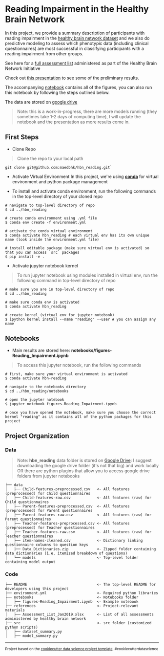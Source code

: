 Reading Impairment in the Healthy Brain Network 
==============================

In this project, we provide a summary description of participants with reading impairment in the [healthy brain network dataset](https://healthybrainnetwork.org/) and we also do predictive modeling to assess which phenotypic data (including clinical questionnaires) are most successful in classifying participants with a reading impairment from other groups.   

See here for a [full assessment list](https://docs.google.com/spreadsheets/d/1sGb3ECGR47BzIWNZwzh4ARrjFaf5ByVA/edit?usp=sharing&ouid=110847987931723045299&rtpof=true&sd=true) administered as part of the Healthy Brain Network Initiative

Check out [this presentation](https://docs.google.com/presentation/d/1GWq6N5Z3JI3PlOW0oC9u_d_4LYYDyPDER8ijxhtzRiY/edit?usp=sharing) to see some of the preliminary results. 

The accompanying [notebook](notebooks/figures-Reading_Impairment.ipynb) contains all of the figures, you can also run this notebook by following the steps outlined below. 

The data are stored on [google drive](https://drive.google.com/drive/folders/1yx125fAnoaHPTg9o2yI63uHJih9vEEA3?usp=sharing)

> Note: this is a work-in-progress, there are more models running (they sometimes take 1-2 days of computing time), I will update the notebook and the presentation as more results come in. 


First Steps
------------

* Clone Repo
> Clone the repo to your local path
```
git clone git@github.com:maedbhk/hbn_reading.git`
```

* Activate Virtual Environment
In this project, we're using [**conda**](https://conda.io/projects/conda/en/latest/user-guide/tasks/manage-environments.html) for virtual environment and python package management

* To install and activate conda environment, run the following commands in the top-level directory of your cloned repo
```
# navigate to top-level directory of repo
$ cd ../hbn_reading

# create conda environment using .yml file
$ conda env create -f environment.yml 

# activate the conda virtual environment
$ conda activate hbn_reading # each virtual env has its own unique name (look inside the environment.yml file)

# install editable package (make sure virtual env is activated) so that you can access `src` packages
$ pip install -e .
```

* Activate jupyter notebook kernel
> To run jupyter notebook using modules installed in virtual env, run the following command in top-level directory of repo
```
# make sure you are in top-level directory of repo
$ cd ../hbn_reading

# make sure conda env is activated
$ conda activate hbn_reading

# create kernel (virtual env for jupyter notebook)
$ ipython kernel install --name "reading" --user # you can assign any name
```

Notebooks
------------
* Main results are stored here: **notebooks/figures-Reading_Impairment.ipynb**
> To access this jupyter notebook, run the following commands
```
# first, make sure your virtual environment is activated
$ conda activate hbn-reading

# navigate to the notebooks directory
$ cd ../hbn_reading/notebooks

# open the jupyter notebook
$ jupyter notebook figures-Reading_Impairment.ipynb

# once you have opened the notebook, make sure you choose the correct kernel "reading" as it contains all of the python packages for this project
```

Project Organization
------------

### Data
> Note: **hbn_reading** data folder is stored on [Google Drive](https://drive.google.com/drive/folders/1yx125fAnoaHPTg9o2yI63uHJih9vEEA3?usp=drive_link): 
> I suggest downloading the google drive folder (it's not that big) and work locally OR there are python plugins that allow you to access google drive folders from jupyter notebooks

    ├── data
    │   ├── Child-features-preprocessed.csv   <- All features (preprocessed) for Child questionnaires
    │   ├── Child-features-raw.csv            <- All features (raw) for Child questionnaires
    │   ├── Parent-features-preprocessed.csv  <- All features (preprocessed) for Parent questionnaires
    │   ├── Parent-features-raw.csv           <- All features (raw) for Parent questionnaires
    │   ├── Teacher-features-preprocessed.csv <- All features (preprocessed) for Teacher questionnaires
    │   ├── Teacher-features-raw.csv          <- All features (raw) for Teacher questionnaires
    │   ├── item-names-cleaned.csv            <- Dictionary linking questionnaire columns to question keys
    │   ├── Data_Dictionaries.zip             <- Zipped folder containing data dictionaries (i.e. itemized breakdown of questions)
    │   └── models                            <- Top-level folder containing model output

### Code 

    ├── README                                <- The top-level README for developers using this project
    ├── environment.yml                       <- Required python libraries
    ├── notebooks                             <- Notebooks folder
    │   ├── figures-Reading_Impairment.ipynb  <- Example notebook
    ├── references                            <- Project-relevant materials
    │   ├── Assessment_List_Jan2019.xlsx      <- List of all assessments administered by healthy brain network
    ├── src                                   <- src folder (customized python scripts)
    │   ├── dataset_summary.py                
    │   ├── model_summary.py         

--------

<p><small>Project based on the <a target="_blank" href="https://drivendata.github.io/cookiecutter-data-science/">cookiecutter data science project template</a>. #cookiecutterdatascience</small></p>
